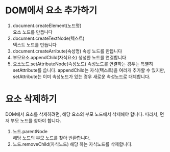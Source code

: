# DOM에서 요소 추가하기
1. document.createElement(노드명)  
	요소 노드를 만듭니다
2. document.createTextNode(텍스트)  
	텍스트 노드를 만듭니다
3. document.createArribute(속성명)
	속성 노드를 만듭니다
4. 부모요소.appendChild(자식요소)
	생성한 노드를 연결합니다
5. 요소노드.setAttributeNode(속성노드)
	속성노드를 연결하는 경우는 특별히 setAttribute를 씁니다. appendChild는 자식(텍스트)을 여러개 추가할 수 있지만, setAttribute는 이미 속성노드가 있는 경우 새로운 속성노드로 대체합니다.  
  


# 요소 삭제하기
DOM에서 요소를 삭제하려면, 해당 요소의 부모 노드에서 삭제해야 합니다. 따라서, 먼저 부모 노드를 찾아야 합니다.  
1. 노드.parentNode  
	해당 노드의 부모 노드를 찾아 반환합니다.
2. 노드.removeChild(자식노드)
	해당 하는 자식노드를 삭제합니다.  